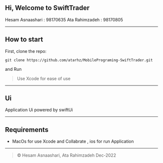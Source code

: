 ## Hi, Welcome to SwiftTrader

Hesam Asnaashari : 98170635
Ata Rahimzadeh : 98170805


---

## How to start

First, clone the repo:

```
git clone https://github.com/atarhz/MobilePrograming-SwiftTrader.git
```

and Run

> Use Xcode for ease of use

---

## Ui

Application Ui powered by swiftUi

---

## Requirements

*  MacOs for use Xcode and Collabrate , ios for run Application

---

> © Hesam Asnaashari, Ata Rahimzadeh   Dec-2022

